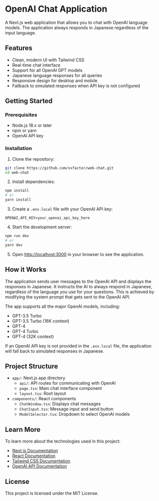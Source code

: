 # OpenAI Chat Application

A Next.js web application that allows you to chat with OpenAI language models. The application always responds in Japanese regardless of the input language.

## Features

- Clean, modern UI with Tailwind CSS
- Real-time chat interface
- Support for all OpenAI GPT models
- Japanese language responses for all queries
- Responsive design for desktop and mobile
- Fallback to simulated responses when API key is not configured

## Getting Started

### Prerequisites

- Node.js 18.x or later
- npm or yarn
- OpenAI API key

### Installation

1. Clone the repository:

```bash
git clone https://github.com/vxfactor/web-chat.git
cd web-chat
```

2. Install dependencies:

```bash
npm install
# or
yarn install
```

3. Create a `.env.local` file with your OpenAI API key:

```
OPENAI_API_KEY=your_openai_api_key_here
```

4. Start the development server:

```bash
npm run dev
# or
yarn dev
```

5. Open [http://localhost:3000](http://localhost:3000) in your browser to see the application.

## How it Works

The application sends user messages to the OpenAI API and displays the responses in Japanese. It instructs the AI to always respond in Japanese, regardless of the language you use for your questions. This is achieved by modifying the system prompt that gets sent to the OpenAI API.

The app supports all the major OpenAI models, including:

- GPT-3.5 Turbo
- GPT-3.5 Turbo (16K context)
- GPT-4
- GPT-4 Turbo
- GPT-4 (32K context)

If an OpenAI API key is not provided in the `.env.local` file, the application will fall back to simulated responses in Japanese.

## Project Structure

- `app/`: Next.js app directory
  - `api/`: API routes for communicating with OpenAI
  - `page.tsx`: Main chat interface component
  - `layout.tsx`: Root layout
- `components/`: React components
  - `ChatWindow.tsx`: Displays chat messages
  - `ChatInput.tsx`: Message input and send button
  - `ModelSelector.tsx`: Dropdown to select OpenAI models

## Learn More

To learn more about the technologies used in this project:

- [Next.js Documentation](https://nextjs.org/docs)
- [React Documentation](https://reactjs.org/docs)
- [Tailwind CSS Documentation](https://tailwindcss.com/docs)
- [OpenAI API Documentation](https://platform.openai.com/docs/api-reference)

## License

This project is licensed under the MIT License.